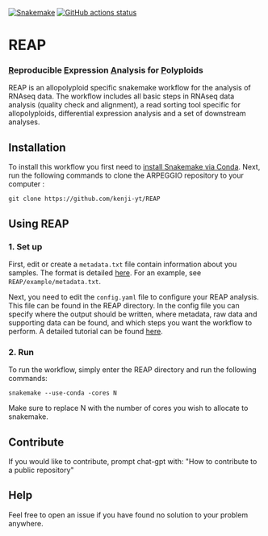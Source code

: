[![Snakemake](https://img.shields.io/badge/snakemake-≥6.3.0-brightgreen.svg)](https://snakemake.github.io)
[![GitHub actions status](https://github.com/kenji-yt/REAP/workflows/Tests/badge.svg?branch=main)](https://github.com/kenji-yt/REAP/actions?query=branch%3Amain+workflow%3ATests)

# REAP
### <ins>R</ins>eproducible <ins>E</ins>xpression <ins>A</ins>nalysis for <ins>P</ins>olyploids

REAP is an allopolyploid specific snakemake workflow for the analysis of RNAseq data. The workflow includes all basic steps in RNAseq data analysis (quality check and alignment), a read sorting tool specific for allopolyploids, differential expression analysis and a set of downstream analyses.

## Installation

To install this workflow you first need to [install Snakemake via Conda](https://snakemake.readthedocs.io/en/stable/getting_started/installation.html). Next, run the following commands to clone the ARPEGGIO repository to your computer :

```
git clone https://github.com/kenji-yt/REAP
```

## Using REAP

### 1. Set up
First, edit or create a `metadata.txt` file contain information about you samples. The format is detailed [here](https://github.com/supermaxiste/ARPEGGIO/wiki/Input-files). For an example, see `REAP/example/metadata.txt`.

Next, you need to edit the `config.yaml` file to configure your REAP analysis. This file can be found in the REAP directory.
In the config file you can specify where the output should be written, where metadata, raw data and supporting data can be found, and which steps you want the workflow to perform. A detailed tutorial can be found [here](https://github.com/supermaxiste/ARPEGGIO/wiki). 

### 2. Run

To run the workflow, simply enter the REAP directory and run the following commands:

```
snakemake --use-conda -cores N 
```

Make sure to replace N with the number of cores you wish to allocate to snakemake. 

## Contribute
If you would like to contribute, prompt chat-gpt with: "How to contribute to a public repository" 

## Help
Feel free to open an issue if you have found no solution to your problem anywhere. 

